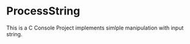 ProcessString
=============

This is a C Console Project implements simlple manipulation with input string.
